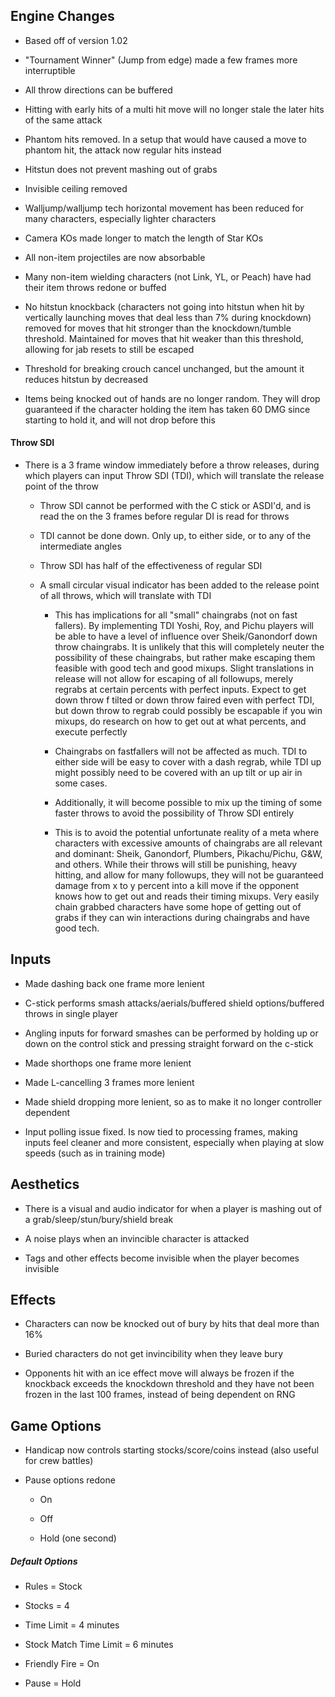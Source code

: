 ## Engine Changes

* Based off of version 1.02

* "Tournament Winner" (Jump from edge) made a few frames more interruptible

* All throw directions can be buffered

* Hitting with early hits of a multi hit move will no longer stale the later hits of the same attack

* Phantom hits removed. In a setup that would have caused a move to phantom hit, the attack now regular hits instead

* Hitstun does not prevent mashing out of grabs

* Invisible ceiling removed

* Walljump/walljump tech horizontal movement has been reduced for many characters, especially lighter characters

* Camera KOs made longer to match the length of Star KOs

* All non-item projectiles are now absorbable

* Many non-item wielding characters (not Link, YL, or Peach) have had their item throws redone or buffed

* No hitstun knockback (characters not going into hitstun when hit by vertically launching moves that deal less than 7% during knockdown) removed for moves that hit stronger than the knockdown/tumble threshold. Maintained for moves that hit weaker than this threshold, allowing for jab resets to still be escaped

* Threshold for breaking crouch cancel unchanged, but the amount it reduces hitstun by decreased

* Items being knocked out of hands are no longer random. They will drop guaranteed if the character holding the item has taken 60 DMG since starting to hold it, and will not drop before this

#### Throw SDI

* There is a 3 frame window immediately before a throw releases, during which players can input Throw SDI (TDI), which will translate the release point of the throw

  * Throw SDI cannot be performed with the C stick or ASDI'd, and is read the on the 3 frames before regular DI is read for throws

  * TDI cannot be done down. Only up, to either side, or to any of the intermediate angles

  * Throw SDI has half of the effectiveness of regular SDI

  * A small circular visual indicator has been added to the release point of all throws, which will translate with TDI

    * This has implications for all "small" chaingrabs (not on fast fallers). By implementing TDI Yoshi, Roy, and Pichu players will be able to have a level of influence over Sheik/Ganondorf down throw chaingrabs. It is unlikely that this will completely neuter the possibility of these chaingrabs, but rather make escaping them feasible with good tech and good mixups. Slight translations in release will not allow for escaping of all followups, merely regrabs at certain percents with perfect inputs. Expect to get down throw f tilted or down throw faired even with perfect TDI, but down throw to regrab could possibly be escapable if you win mixups, do research on how to get out at what percents, and execute perfectly

    * Chaingrabs on fastfallers will not be affected as much. TDI to either side will be easy to cover with a dash regrab, while TDI up might possibly need to be covered with an up tilt or up air in some cases.

    * Additionally, it will become possible to mix up the timing of some faster throws to avoid the possibility of Throw SDI entirely

    * This is to avoid the potential unfortunate reality of a meta where characters with excessive amounts of chaingrabs are all relevant and dominant: Sheik, Ganondorf, Plumbers, Pikachu/Pichu, G&W, and others. While their throws will still be punishing, heavy hitting, and allow for many followups, they will not be guaranteed damage from x to y percent into a kill move if the opponent knows how to get out and reads their timing mixups. Very easily chain grabbed characters have some hope of getting out of grabs if they can win interactions during chaingrabs and have good tech.

## Inputs

* Made dashing back one frame more lenient

* C-stick performs smash attacks/aerials/buffered shield options/buffered throws in single player

* Angling inputs for forward smashes can be performed by holding up or down on the control stick and pressing straight forward on the c-stick

* Made shorthops one frame more lenient

* Made L-cancelling 3 frames more lenient

* Made shield dropping more lenient, so as to make it no longer controller dependent

* Input polling issue fixed. Is now tied to processing frames, making inputs feel cleaner and more consistent, especially when playing at slow speeds (such as in training mode)

## Aesthetics

* There is a visual and audio indicator for when a player is mashing out of a grab/sleep/stun/bury/shield break

* A noise plays when an invincible character is attacked

* Tags and other effects become invisible when the player becomes invisible

## Effects

* Characters can now be knocked out of bury by hits that deal more than 16%

* Buried characters do not get invincibility when they leave bury

* Opponents hit with an ice effect move will always be frozen if the knockback exceeds the knockdown threshold and they have not been frozen in the last 100 frames, instead of being dependent on RNG

## Game Options

* Handicap now controls starting stocks/score/coins instead (also useful for crew battles)

* Pause options redone

  * On

  * Off

  * Hold (one second)

##### Default Options

* Rules = Stock

* Stocks = 4

* Time Limit = 4 minutes

* Stock Match Time Limit = 6 minutes

* Friendly Fire = On

* Pause = Hold
